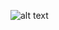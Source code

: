 ![alt text](https://user-images.githubusercontent.com/45587433/222194043-cfd18282-c60c-4717-9ee9-997029f173d5.png)
